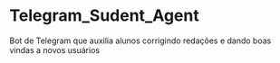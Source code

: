 # Telegram_Sudent_Agent
Bot de Telegram que auxilia alunos corrigindo redações e dando boas vindas a novos usuários
